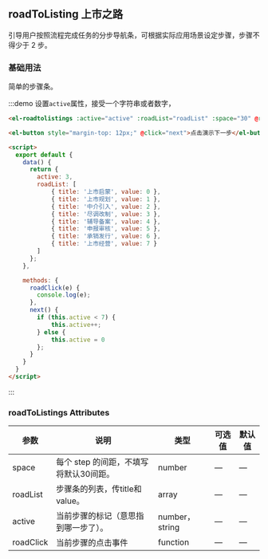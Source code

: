 ## roadToListing 上市之路
引导用户按照流程完成任务的分步导航条，可根据实际应用场景设定步骤，步骤不得少于 2 步。

### 基础用法

简单的步骤条。

:::demo 设置`active`属性，接受一个字符串或者数字，
```html
<el-roadtolistings :active="active" :roadList="roadList" :space="30" @roadClick="roadClick"></el-roadtolistings>

<el-button style="margin-top: 12px;" @click="next">点击演示下一步</el-button>

<script>
  export default {
    data() {
      return {
        active: 3,
        roadList: [
            { title: '上市启蒙', value: 0 },
            { title: '上市规划', value: 1 },
            { title: '中介引入', value: 2 },
            { title: '尽调改制', value: 3 },
            { title: '辅导备案', value: 4 },
            { title: '申报审核', value: 5 },
            { title: '承销发行', value: 6 },
            { title: '上市经营', value: 7 }
        ]
      };
    },

    methods: {
      roadClick(e) {
        console.log(e);
      },
      next() {
        if (this.active < 7) {
            this.active++;
        } else {
            this.active = 0
        };
      }
    }
  }
</script>
```
:::


### roadToListings Attributes

| 参数      | 说明    | 类型      | 可选值       | 默认值   |
|---------- |-------- |---------- |-------------  |-------- |
| space | 每个 step 的间距，不填写将默认30间距。 | number | — | — |
| roadList | 步骤条的列表，传title和value。 | array | — | — |
| active | 当前步骤的标记（意思指到哪一步了）。 | number，string | — | — |
| roadClick | 当前步骤的点击事件 | function | — | — |
